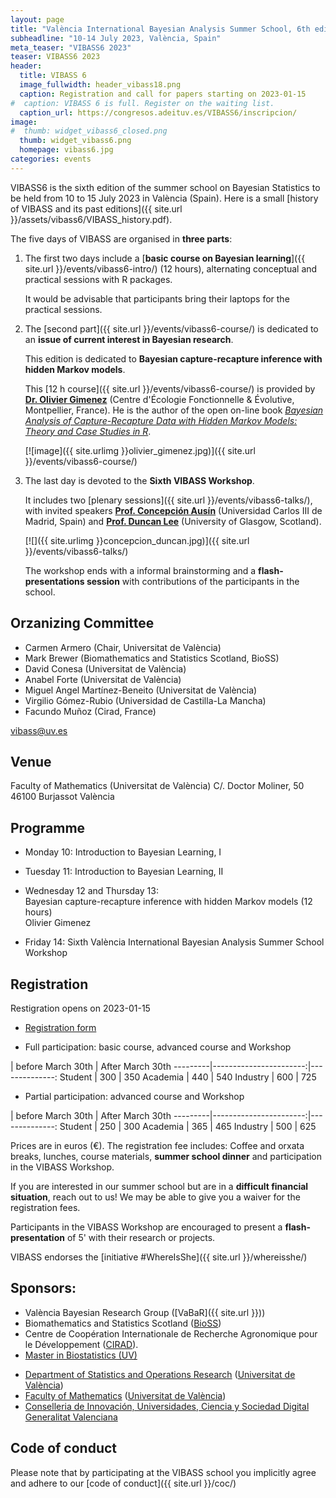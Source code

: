 ```yaml
---
layout: page
title: "València International Bayesian Analysis Summer School, 6th edition"
subheadline: "10-14 July 2023, València, Spain"
meta_teaser: "VIBASS6 2023"
teaser: VIBASS6 2023
header:
  title: VIBASS 6
  image_fullwidth: header_vibass18.png
  caption: Registration and call for papers starting on 2023-01-15
#  caption: VIBASS 6 is full. Register on the waiting list.
  caption_url: https://congresos.adeituv.es/VIBASS6/inscripcion/
image:
#  thumb: widget_vibass6_closed.png
  thumb: widget_vibass6.png
  homepage: vibass6.jpg
categories: events
---
```


VIBASS6 is the sixth edition of the summer school on Bayesian Statistics to be held from 10 to 15 July 2023 in València (Spain).
Here is a small [history of VIBASS and its past editions]({{ site.url }}/assets/vibass6/VIBASS_history.pdf).

The five days of VIBASS are organised in __three parts__:

1. The first two days include a [__basic course on Bayesian learning__]({{ site.url }}/events/vibass6-intro/) (12 hours), alternating conceptual and practical sessions with R packages.

	It would be advisable that participants bring their laptops for the practical sessions.

2. The [second part]({{ site.url }}/events/vibass6-course/) is dedicated to an __issue of current interest in Bayesian research__. 

	This edition is dedicated to __Bayesian capture-recapture inference with hidden Markov models__.

	This [12 h course]({{ site.url }}/events/vibass6-course/) is provided by [__Dr. Olivier Gimenez__](https://oliviergimenez.github.io/) (Centre d'Écologie Fonctionnelle & Évolutive, Montpellier, France). He is the author of the open on-line book [_Bayesian Analysis of Capture-Recapture Data with Hidden Markov Models: Theory and Case Studies in R_](https://oliviergimenez.github.io/banana-book/).

    [![image]({{ site.urlimg }}olivier_gimenez.jpg)]({{ site.url }}/events/vibass6-course/)



3. The last day is devoted to the __Sixth VIBASS Workshop__.

	It includes two [plenary sessions]({{ site.url }}/events/vibass6-talks/), with invited speakers [__Prof. Concepción Ausín__](https://sites.google.com/view/concepcion-ausin) (Universidad Carlos III de Madrid, Spain) and [__Prof. Duncan Lee__](https://www.gla.ac.uk/schools/mathematicsstatistics/staff/duncanlee/) (University of Glasgow, Scotland).

    [![]({{ site.urlimg }}concepcion_duncan.jpg)]({{ site.url }}/events/vibass6-talks/)
       
    The workshop ends with a informal brainstorming and a __flash-presentations session__ with contributions of the participants in the school.


## Orzanizing Committee

- Carmen Armero (Chair, Universitat de València)
- Mark Brewer (Biomathematics and Statistics Scotland, BioSS)
- David Conesa (Universitat de València)
- Anabel Forte (Universitat de València)
- Miguel Angel Martínez-Beneito (Universitat de València)
- Virgilio Gómez-Rubio (Universidad de Castilla-La Mancha)
- Facundo Muñoz (Cirad, France)

[vibass@uv.es](mailto:vibass@uv.es)

## Venue

Faculty of Mathematics (Universitat de València)
C/. Doctor Moliner, 50
46100 Burjassot
València


## Programme

-   Monday 10: Introduction to Bayesian Learning, I

-   Tuesday 11: Introduction to Bayesian Learning, II

-   Wednesday 12 and Thursday 13:\
    Bayesian capture-recapture inference with hidden Markov models (12 hours)\
    Olivier Gimenez

-   Friday 14: Sixth València International Bayesian Analysis Summer School Workshop

<!-- ![Schedule]({{ site.url }}/assets/vibass6/schedule.png) -->

<!--

  Time         | Monday 18     | Tuesday 19    | Wednesday 20    | Thursday 21    | Friday 22
-------------  | --------------| --------------| ----------------| ---------------| ---------------------
  08:45-09:00  | Registration  |               |                 |                | 
  09:00-09:10  | Welcome       |               |                 |                | 
  09:10-09:40  | Basics I      | Basics V      | R-INLA          | R-INLA         |               
  09:40-10:15  |               |               |                 |                | Invited I (MEC)
  11:00-11:30  |               | Coffee Break  | Coffee Break    | Coffee Break   | Coffee Break
  11:30-12:00  | Coffee Break  | Basics VI     | R-INLA          | R-INLA         | Invited II (GB)
  12:00-12:30  | Basics II     |               |                 |                | Posters oral presentation
  12:30-13:00  |               |               |                 |                |                 
  13:00-13:30  |               | Lunch         | Lunch           | Lunch          |                 
  13:30-14:00  | Lunch         |               |                 |                | Closing session
  14:00-14:30  |               |               | R-INLA          | R-INLA         | Lunch
  14:30-15:00  |               | Basics VII    |                 |                |          
  15:00-16:00  | Basics III    |               |                 |                | 
  16:00-16:30  |               | Coffee Break  | Orxata Break    | Orxata Break   | 
  16:30-17:00  | Orxata Break  | Basics VIII   | R-INLA          | R-INLA         | 
  17:00-18:00  | Basics IV     |               |                 |                | 
  18:00-18:30  |               |               |                 |                | 
               |               |               |                 | Gala Diner     | 
-->

## Registration

<!--

Registrations are fully booked.
Please register on the [waiting lists](https://congresos.adeituv.es/VIBASS6/inscripcion/).
Thanks for your interest!

-->

Restigration opens on 2023-01-15

- [Registration form](https://congresos.adeituv.es/VIBASS6/inscripcion/) 

- Full participation: basic course, advanced course and Workshop

 | before March 30th | After March 30th 
---------|-----------------------:|--------------:
 Student | 300 | 350 
 Academia | 440 | 540 
 Industry | 600 | 725 

- Partial participation: advanced course and Workshop

 | before March 30th | After March 30th 
---------|-----------------------:|--------------:
 Student | 250 | 300 
 Academia | 365 | 465 
 Industry | 500 | 625 

Prices are in euros (€).
The registration fee includes: Coffee and orxata breaks, lunches, course materials, __summer school dinner__ and participation in the VIBASS Workshop.

If you are interested in our summer school but are in a __difficult financial situation__, reach out to us! We may be able to give you a waiver for the registration fees.

Participants in the VIBASS Workshop are encouraged to present a __flash-presentation__ of 5' with their research or projects.

VIBASS endorses the [initiative #WhereIsShe]({{ site.url }}/whereisshe/)


## Sponsors:

- València Bayesian Research Group ([VaBaR]({{ site.url }}))
- Biomathematics and Statistics Scotland ([BioSS](http://www.bioss.ac.uk/))
- Centre de Coopération Internationale de Recherche Agronomique pour le Développement ([CIRAD](https://www.cirad.fr/)).
- [Master in Biostatistics (UV)](https://www.uv.es/uvweb/master-biostatistics/en/master-s-degree-biostatistics-1285882529090.html)
<!-- - [Master in Data Science (UV)](https://www.uv.es/uvweb/master-data-science/en/master-s-degree-data-science-1285949661373.html) -->
- [Department of Statistics and Operations Research](http://www.uv.es/eio) ([Universitat de València](http://www.uv.es/))
- [Faculty of Mathematics](http://www.uv.es/matematiques) ([Universitat de València](http://www.uv.es/))
- [Conselleria de Innovación, Universidades, Ciencia y Sociedad Digital](https://innova.gva.es/es/) [Generalitat Valenciana](https://www.gva.es/en/inicio/presentacion)


## Code of conduct

Please note that by participating at the VIBASS school you implicitly agree and adhere to our [code of conduct]({{ site.url }}/coc/)

<img class="t60" src="{{ site.urlimg }}footer_vibass21.png" alt="">
